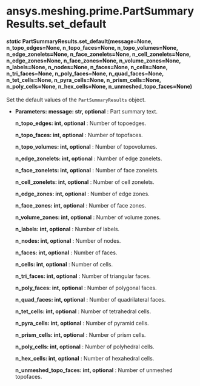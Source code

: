 <a id="ansys-meshing-prime-partsummaryresults-set-default"></a>

# ansys.meshing.prime.PartSummaryResults.set_default

<a id="ansys.meshing.prime.PartSummaryResults.set_default"></a>

#### *static* PartSummaryResults.set_default(message=None, n_topo_edges=None, n_topo_faces=None, n_topo_volumes=None, n_edge_zonelets=None, n_face_zonelets=None, n_cell_zonelets=None, n_edge_zones=None, n_face_zones=None, n_volume_zones=None, n_labels=None, n_nodes=None, n_faces=None, n_cells=None, n_tri_faces=None, n_poly_faces=None, n_quad_faces=None, n_tet_cells=None, n_pyra_cells=None, n_prism_cells=None, n_poly_cells=None, n_hex_cells=None, n_unmeshed_topo_faces=None)

Set the default values of the `PartSummaryResults` object.

* **Parameters:**
  **message: str, optional**
  : Part summary text.

  **n_topo_edges: int, optional**
  : Number of topoedges.

  **n_topo_faces: int, optional**
  : Number of topofaces.

  **n_topo_volumes: int, optional**
  : Number of topovolumes.

  **n_edge_zonelets: int, optional**
  : Number of edge zonelets.

  **n_face_zonelets: int, optional**
  : Number of face zonelets.

  **n_cell_zonelets: int, optional**
  : Number of cell zonelets.

  **n_edge_zones: int, optional**
  : Number of edge zones.

  **n_face_zones: int, optional**
  : Number of face zones.

  **n_volume_zones: int, optional**
  : Number of volume zones.

  **n_labels: int, optional**
  : Number of labels.

  **n_nodes: int, optional**
  : Number of nodes.

  **n_faces: int, optional**
  : Number of faces.

  **n_cells: int, optional**
  : Number of cells.

  **n_tri_faces: int, optional**
  : Number of triangular faces.

  **n_poly_faces: int, optional**
  : Number of polygonal faces.

  **n_quad_faces: int, optional**
  : Number of quadrilateral faces.

  **n_tet_cells: int, optional**
  : Number of tetrahedral cells.

  **n_pyra_cells: int, optional**
  : Number of pyramid cells.

  **n_prism_cells: int, optional**
  : Number of prism cells.

  **n_poly_cells: int, optional**
  : Number of polyhedral cells.

  **n_hex_cells: int, optional**
  : Number of hexahedral cells.

  **n_unmeshed_topo_faces: int, optional**
  : Number of unmeshed topofaces.

<!-- !! processed by numpydoc !! -->
